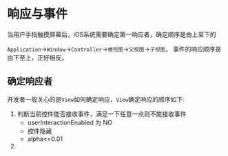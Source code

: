 # 响应与事件

当用户手指触摸屏幕后，iOS系统需要确定第一响应者，确定顺序是由上至下的

`Application`->`Window`->`Controller`->`根视图`->`父视图`->`子视图`，
事件的响应顺序是由下至上，正好相反。

## 确定响应者

开发者一般关心的是`View`如何确定响应，`View`确定响应的顺序如下:

1. 判断当前控件能否接收事件，满足一下任意一点则不能接收事件
    - userInteractionEnabled 为 NO
    - 控件隐藏
    - alpha<=0.01
2. 